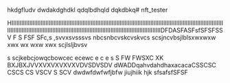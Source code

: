 hkdgfludv
dwdakdghdkl
qdqlbdhqld
dqkdbkq# nft_tester

HIIIIIIIIIIIIIIIIIIIIIIIIIIIIIIIIIIIIIIIIIIIIIIIIIIIIIIIIIIIIIIIIIIIIIIIIIIIIIIIIIIIIIIIIIIIIIIIIIIIIIIIIIIIIIIIIIIIIIIIIIIIIIIIIIIIIIIIIIIIIIIIIIIIIIIIIIIIIIIIIIIIIIIIIIIIIIIIIIIIIIIIIIIIIIIIIIIIIIIIIIIIIIIIIIIIIIIIIIIIIIIIIIIDFDASFASFsfSFSFSSV
F
S
FSF
SFc,s ,svvxsvsssvs nbcsnbcvskcvskvcs
scsjncvbsjlblsxwxwxw
xwx
wx
wxw
xwx
scjlsljbvsv 

s
scjkebcjowqcbowcec
ecewc
e
c
e
s
S
FW
FWSXC XK BXJBXJVVXVXVXVXVXVDVSDVSDV
dWADDqahvdahdhaxacacaCSSCSC
CSCS
CS
VSCV
S
SCV
dwdwfdwfwfjbfw
jiujhiik
hjk
sfsafsfSFSF

